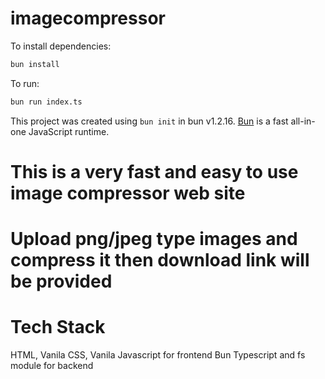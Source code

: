 # imagecompressor

To install dependencies:

```bash
bun install
```

To run:

```bash
bun run index.ts
```

This project was created using `bun init` in bun v1.2.16. [Bun](https://bun.sh) is a fast all-in-one JavaScript runtime.

# This is a very fast and easy to use image compressor web site
# Upload png/jpeg type images and compress it then download link will be provided

# Tech Stack 
HTML, Vanila CSS, Vanila Javascript for frontend
Bun Typescript and fs module for backend